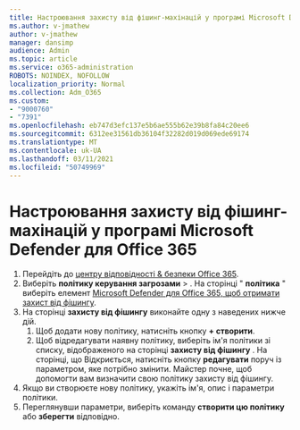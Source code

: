 ```yaml
---
title: Настроювання захисту від фішинг-махінацій у програмі Microsoft Defender для Office 365
ms.author: v-jmathew
author: v-jmathew
manager: dansimp
audience: Admin
ms.topic: article
ms.service: o365-administration
ROBOTS: NOINDEX, NOFOLLOW
localization_priority: Normal
ms.collection: Adm_O365
ms.custom:
- "9000760"
- "7391"
ms.openlocfilehash: eb747d3efc137e5b6ae555b62e39b8fa84c20ee6
ms.sourcegitcommit: 6312ee31561db36104f32282d019d069ede69174
ms.translationtype: MT
ms.contentlocale: uk-UA
ms.lasthandoff: 03/11/2021
ms.locfileid: "50749969"
---
```

# <a name="set-up-anti-phishing-policies-in-microsoft-defender-for-office-365"></a>Настроювання захисту від фішинг-махінацій у програмі Microsoft Defender для Office 365

1. Перейдіть до [центру відповідності & безпеки Office 365](https://go.microsoft.com/fwlink/p/?linkid=2077143).
2. Виберіть **політику керування загрозами**  >  . На сторінці " **політика** " виберіть елемент [Microsoft Defender для Office 365, щоб отримати захист від фішингу](https://go.microsoft.com/fwlink/?linkid=2101369).
3. На сторінці **захисту від фішингу** виконайте одну з наведених нижче дій.
    1. Щоб додати нову політику, натисніть кнопку **+ створити**.
    1. Щоб відредагувати наявну політику, виберіть ім'я політики зі списку, відображеного на сторінці **захисту від фішингу** . На сторінці, що Відкриється, натисніть кнопку **редагувати** поруч із параметром, яке потрібно змінити. Майстер почне, щоб допомогти вам визначити свою політику захисту від фішингу.
4. Якщо ви створюєте нову політику, укажіть ім'я, опис і параметри політики.
5. Переглянувши параметри, виберіть команду **створити цю політику** або **зберегти** відповідно.
